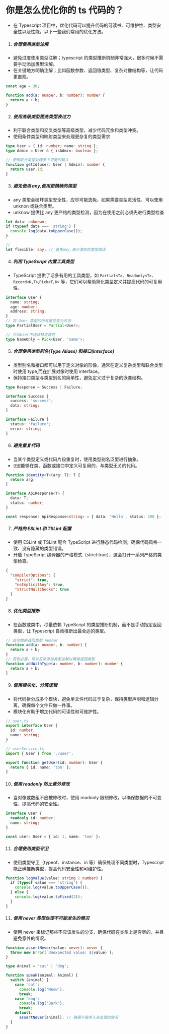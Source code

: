 # 你是怎么优化你的 ts 代码的？

- 在 Typescript 项目中，优化代码可以提升代码的可读书、可维护性、类型安全性以及性能，以下一些我们常用的优化方法。

1. ##### 合理使用类型注解

- 避免过度使用类型注解；typescript 的类型推断机制非常强大，很多时候不需要手动添加类型注解。
- 在关键地方明确注解；比如函数参数、返回值类型、复杂对像结构等，让代码更直观。

```typescript
const age = 30;

function add(a: number, b: number): number {
  return a + b;
}
```

2. ##### 使用高级类型提高类型表过力

- 利于联合类型和交叉类型等高级类型，减少代码冗余和类型冲突。
- 使用条件类型和映射类型来处理更杂复的类型需求

```typescript
type User = { id: number; name: string };
type Admin = User & { isAdmin: boolean };

// 使用联合类型处理多个可能的输入
function getId(user: User | Admin): number {
  return user.id;
}
```

3. ##### 避免使用 any,使用更精确的类型

- any 类型会破坏类型安全性，应尽可能逸免，如果需要类型灵活性，可以使用 unknon 或联合类型。
- unknow 提供比 any 更严格的类型检测，因为在使用之前必须先进行类型检查

```typescript
let data: unknown;
if (typeof data === 'string') {
  console.log(data.toUpperCase());
}

//
let flexible: any; // 避免any,减少潜在的类型错误
```

4. ##### 利用 TypeScript 内置工具类型

- TypeScript 提供了话多有用的工具类型，如 `Partial<T>`、`Readonly<T>`、`Record<K,T>`,`Pick<T,K>` 等，它们可以帮助简化类型定义并提高代码的可复用性。

```typescript
interface User {
  name: string;
  age: number;
  address: string;
}
// 将 User 类型的所有属性变为可选
type PartialUser = Partial<User>;

// 只从User中选择特定属性
type NameOnly = Pick<User, 'name'>;
```

5. ##### 合理使用类型别名(Type Aliaes) 和接口(Interface)

- 类型别名和接口都可以用于定义对像的形像，通常在定义复杂类型和联合类型时使用 type,而在扩展对像时使用 interface。
- 保持接口类型与类型别名的简单性，避免定义过于复杂的嵌套结构。

```typescript
type Response = Success | Failure;

interface Success {
  success: 'success';
  data: string;
}

interface Failure {
  status: 'failure';
  error: string;
}
```

6. ##### 避免重复代码

- 当某个类型定义或代码片段重复时，使用类型别名泛型进行抽象。
- `泛型`能够在类、函数或接口中定义可复用的、与类型无关的代码。

```typescript
function identity<T>(arg: T): T {
  return arg;
}

interface ApiResponse<T> {
  data: T;
  status: number;
}

const response: ApiResponse<string> = { data: 'Hello', status: 200 };
```

7. ##### 严格的 ESLint 和 TSLint 配置

- 使用 ESLint 或 TSLint 配合 TypeScript 进行静态代码检测，确保代码风格一致、没有隐藏的类型错误。
- 开启 TypeScript 编译器的严格模式（strict:true），这会打开一系列严格的类型检查。

```json
{
  "compilerOptions": {
    "strict": true,
    "noImplicitAny": true,
    "strictNullChecks": true
  }
}
```

8. ##### 优化类型推断

- 在函数或类中，尽量依赖 TypeScript 的类型推断机制，而不是手动指定返回类型，让 Typescript 自动推断出最合适的类型。

```typescript
// 自动推断返回类型 number
function add(a: number, b: number) {
  return a + b;
}
// 若有必要，可以显示添加类型注解以确保返回类型
function addWithType(a: number, b: number): number {
  return a + b;
}
```

9. ##### 使用模块化、分离逻辑

- 将代码拆分成多个模块，避免单文件代码过于复杂，保持类型声明和逻辑分离，确保每个文件只做一件事。
- 模块化有助于增加代码的可读性和可维护性。

```typescript
// user.ts
export interface User {
  id: number;
  name: string;
}

// userService.ts
import { User } from './user';

export function getUser(id: number): User {
  return { id, name: 'tom' };
}
```

10. ##### 使用 readonly 防止意外修改

- 当对像或数组不应被修改时，使用 readonly 限制修改，以确保数据的不可变性，提高代码的安全性。

```typescript
interface User {
  readonly id: number;
  name: string;
}

const user: User = { id: 1, name: 'tom' };
```

11. ##### 合理使用类型守卫

- 使用类型守卫（typeof、instance、in 等）确保处理不同类型时，Typescript 能正确推断类型，提高代码安全性和可维护性。

```typescript
function logValue(value: string | number) {
  if (typeof value === 'string') {
    console.log(value.toUpperCase());
  } else {
    console.log(value.toFixed(2));
  }
}
```

11. ##### 使用 never 类型处理不可能发生的情况

- 使用 never 来标记那些不应该发生的分支，确保代码在类型上是穷尽的，并且避免意外的情况。

```typescript
function assertNever(value: never): never {
  throw new Error(`Unexpected value: ${value}`);
}

type Animal = 'cat' | 'dog';

function speak(animal: Animal) {
  switch (animal) {
    case 'cat':
      console.log('Meow');
      break;
    case 'dog':
      console.log('Bark');
      break;
    default:
      assertNever(animal); // 确保不会传入未处理的情况
  }
}
```
